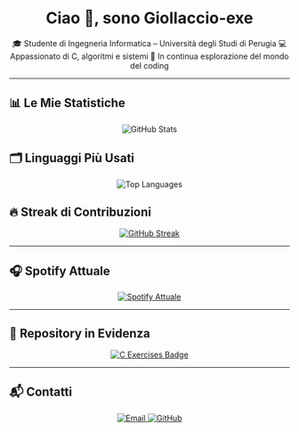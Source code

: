 <h1 align="center">Ciao 👋, sono Giollaccio-exe</h1>

<p align="center">
🎓 Studente di Ingegneria Informatica – Università degli Studi di Perugia  
💻 Appassionato di C, algoritmi e sistemi  
🚀 In continua esplorazione del mondo del coding  
</p>

---

## 📊 Le Mie Statistiche

<p align="center">
  <img src="https://github-readme-stats.vercel.app/api?username=Giollaccio-exe&show_icons=true&theme=tokyonight" alt="GitHub Stats" />
</p>

## 🗂️ Linguaggi Più Usati

<p align="center">
  <img src="https://github-readme-stats.vercel.app/api/top-langs/?username=Giollaccio-exe&layout=compact&theme=tokyonight" alt="Top Languages" />
</p>

## 🔥 Streak di Contribuzioni

<p align="center">
  <a href="https://git.io/streak-stats">
    <img src="https://streak-stats.demolab.com/?user=Giollaccio-exe&theme=tokyonight" alt="GitHub Streak" />
  </a>
</p>

---

## 🎧 Spotify Attuale

<p align="center">
  <a href="https://open.spotify.com/user/tuo-username">
    <img src="https://novatorem.vercel.app/api/spotify" alt="Spotify Attuale" />
  </a>
</p>

---

## 📂 Repository in Evidenza

<p align="center">
  <a href="https://github.com/Giollaccio-exe/Giollaccio-exe">
    <img src="https://img.shields.io/badge/Esercizi%20in%20C-%2300599C?style=for-the-badge&logo=c&logoColor=white" alt="C Exercises Badge" />
  </a>
</p>

---

## 📬 Contatti

<p align="center">
  <a href="mailto:giorgioagullilavoro@gmail.com">
    <img src="https://img.shields.io/badge/Email-%23D14836?style=for-the-badge&logo=gmail&logoColor=white" alt="Email" />
  </a>
  <a href="https://github.com/Giollaccio-exe">
    <img src="https://img.shields.io/badge/GitHub-%2312100E?style=for-the-badge&logo=github&logoColor=white" alt="GitHub" />
  </a>
</p>
